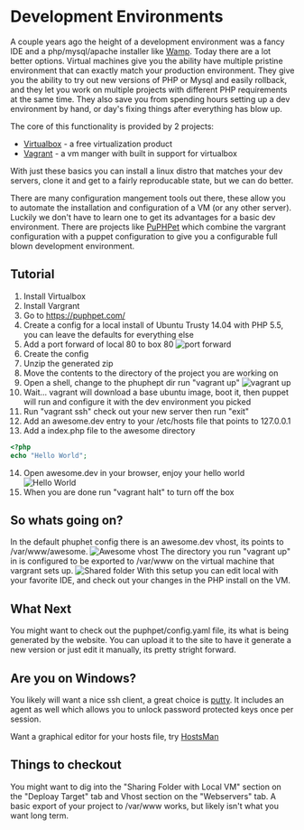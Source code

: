 # Development Environments
A couple years ago the height of a development environment was a fancy IDE and a php/mysql/apache installer like [Wamp](http://www.wampserver.com/en/).  Today there are a lot better options.  Virtual machines give you the ability have multiple pristine environment that can exactly match your production environment.  They give you the ability to try out new versions of PHP or Mysql and easily rollback, and they let you work on multiple projects with different PHP requirements at the same time.  They also save you from spending hours setting up a dev environment by hand, or day's fixing things after everything has blow up.

The core of this functionality is provided by 2 projects:
* [Virtualbox](https://www.virtualbox.org/) - a free virtualization product
* [Vagrant](http://www.vagrantup.com/) - a vm manger with built in support for virtualbox

With just these basics you can install a linux distro that matches your dev servers, clone it and get to a fairly reproducable state, but we can do better.

There are many configuration mangement tools out there, these allow you to automate the installation and configuration of a VM (or any other server).  Luckily we don't have to learn one to get its advantages for a basic dev environment.  There are projects like [PuPHPet](https://puphpet.com/) which combine the vargrant configuration with a puppet configuration to give you a configurable full blown development environment.

## Tutorial

1. Install Virtualbox
2. Install Vargrant
3. Go to https://puphpet.com/
4. Create a config for a local install of Ubuntu Trusty 14.04 with PHP 5.5, you can leave the defaults for everything else
5. Add a port forward of local 80 to box 80
![port forward](puphpet-forward-ports.png)
6. Create the config
7. Unzip the generated zip
8. Move the contents to the directory of the project you are working on
9. Open a shell, change to the phuphept dir run "vagrant up"
![vagrant up](vagrantup.png)
10. Wait... vagrant will download a base ubuntu image, boot it, then puppet will run and configure it with the dev environment you picked
11. Run "vagrant ssh" check out your new server then run "exit"
12. Add an awesome.dev entry to your /etc/hosts file that points to 127.0.0.1
13. Add a index.php file to the awesome directory
```php
<?php
echo "Hello World";
```
14. Open awesome.dev in your browser, enjoy your hello world
![Hello World](hello-world.png)
15. When you are done run "vagrant halt" to turn off the box

## So whats going on?
In the default phuphet config there is an awesome.dev vhost, its points to /var/www/awesome.
![Awesome vhost](awesome-vhost.png)
The directory you run "vagrant up" in is configured to be exported to /var/www on the virtual machine that vargrant sets up.
![Shared folder](vagrant-shared-folder.png)
With this setup you can edit local with your favorite IDE, and check out your changes in the PHP install on the VM.

## What Next
You might want to check out the puphpet/config.yaml file, its what is being generated by the website.  You can upload it to the site to have it generate a new version or just edit it manually, its pretty stright forward.

## Are you on Windows?
You likely will want a nice ssh client, a great choice is [putty](http://www.chiark.greenend.org.uk/~sgtatham/putty/download.html).  It includes an agent as well which allows you to unlock password protected keys once per session.

Want a graphical editor for your hosts file, try [HostsMan](http://www.abelhadigital.com/hostsman)


## Things to checkout
You might want to dig into the "Sharing Folder with Local VM" section on the "Deploay Target" tab and Vhost section on the "Webservers" tab.  A basic export of your project to /var/www works, but likely isn't what you want long term.
